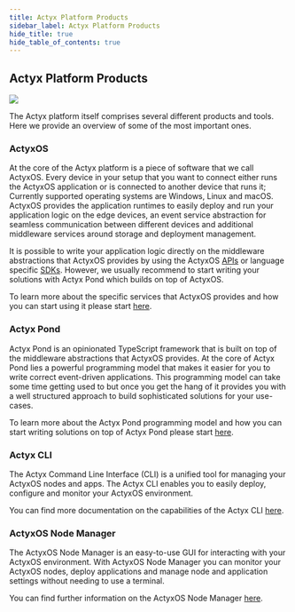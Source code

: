 ```yaml
---
title: Actyx Platform Products
sidebar_label: Actyx Platform Products
hide_title: true
hide_table_of_contents: true
---
```


## Actyx Platform Products

![](/images/home/actyx_products.png)

The Actyx platform itself comprises several different products and tools.
Here we provide an overview of some of the most important ones.

### ActyxOS

At the core of the Actyx platform is a piece of software that we call ActyxOS.
Every device in your setup that you want to connect either runs the ActyxOS application or is connected to another device that runs it; Currently supported operating systems are Windows, Linux and macOS.
ActyxOS provides the application runtimes to easily deploy and run your application logic on the edge devices, an event service abstraction for seamless communication between different devices and additional middleware services around storage and deployment management.

It is possible to write your application logic directly on the middleware abstractions that ActyxOS provides by using the ActyxOS [APIs](os/api/event-service.md) or language specific [SDKs](os/sdks/js-ts.md).
However, we usually recommend to start writing your solutions with Actyx Pond which builds on top of ActyxOS.

To learn more about the specific services that ActyxOS provides and how you can start using it please start [here](os/introduction.md).

### Actyx Pond

Actyx Pond is an opinionated TypeScript framework that is built on top of the middleware abstractions that ActyxOS provides.
At the core of Actyx Pond lies a powerful programming model that makes it easier for you to write correct event-driven applications.
This programming model can take some time getting used to but once you get the hang of it provides you with a well structured approach to build sophisticated solutions for your use-cases.

To learn more about the Actyx Pond programming model and how you can start writing solutions on top of Actyx Pond please start [here](pond/getting-started.md).

### Actyx CLI

The Actyx Command Line Interface (CLI) is a unified tool for managing your ActyxOS nodes and apps.
The Actyx CLI enables you to easily deploy, configure and monitor your ActyxOS environment.

You can find more documentation on the capabilities of the Actyx CLI [here](cli/getting-started.md).

### ActyxOS Node Manager

The ActyxOS Node Manager is an easy-to-use GUI for interacting with your ActyxOS environment.
With ActyxOS Node Manager you can monitor your ActyxOS nodes, deploy applications and manage node and application settings without needing to use a terminal.

You can find further information on the ActyxOS Node Manager [here](os/tools/node-manager.md).